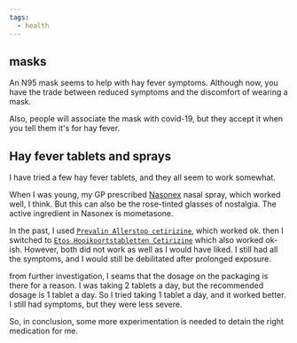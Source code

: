 ```yaml
---
tags:
  - health
---
```


## masks

An N95 mask seems to help with hay fever symptoms. Although now, you have the trade between reduced symptoms and the discomfort of wearing a mask.

Also, people will associate the mask with covid-19, but they accept it when you tell them it's for hay fever.

## Hay fever tablets and sprays

I have tried a few hay fever tablets, and they all seem to work somewhat.

When I was young, my GP prescribed [Nasonex](https://www.apotheek.nl/medicijnen/mometason-neusspray?product=nasonex) nasal spray, which worked well, I think. But this can also be the rose-tinted glasses of nostalgia. The active ingredient in Nasonex is mometasone.

In the past, I used [`Prevalin Allerstop cetirizine`](https://www.prevalin.nl/product/allerstop-tabletten/), which worked ok. then I switched to [`Etos Hooikoortstabletten Cetirizine`](https://www.etos.nl/producten/etos-hooikoortstabletten-cetirizine-dihci-10-mg-10-stuks-112007830.html) which also worked ok-ish. However, both did not work as well as I would have liked. I still had all the symptoms, and I would still be debilitated after prolonged exposure.

from further investigation, I seams that the dosage on the packaging is there for a reason. I was taking 2 tablets a day, but the recommended dosage is 1 tablet a day. So I tried taking 1 tablet a day, and it worked better. I still had symptoms, but they were less severe.

So, in conclusion, some more experimentation is needed to detain the right medication for me.

